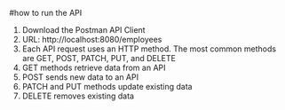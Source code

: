 #how to run the API
1. Download the Postman API Client
2. URL: http://localhost:8080/employees
3. Each API request uses an HTTP method. The most common methods are GET, POST, PATCH, PUT, and DELETE
4. GET methods retrieve data from an API
5. POST sends new data to an API
6. PATCH and PUT methods update existing data
7. DELETE removes existing data
